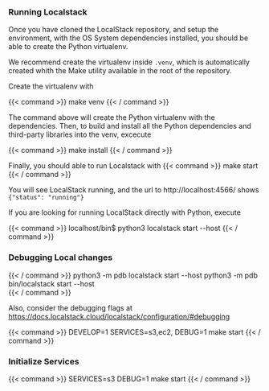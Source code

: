 ### Running Localstack

Once you have cloned the LocalStack repository, and setup the environment, with the OS System dependencies installed,
you should be able to create the Python virtualenv.

We recommend create the virtualenv inside `.venv`, 
which is automatically created whith the Make utility available in the root of the repository.

Create the virtualenv with

{{< command >}}
make venv
{{< / command >}}

 The command above will create the Python virtualenv with the dependencies.
 Then, to build and install all the Python dependencies and third-party libraries into the venv, excecute 
  
{{< command >}}
make install 
{{< / command >}}

Finally, you should able to run Localstack with 
{{< command >}}
make start
{{< / command >}}

You will see LocalStack running, and the url to http://localhost:4566/ shows `{"status": "running"}`

If you are looking for running LocalStack directly with Python, execute
 
{{< command >}}
localhost/bin$ python3 localstack start --host
{{< / command >}}

### Debugging Local changes

{{< / command >}}
python3 -m pdb localstack start --host
python3 -m pdb bin/localstack start --host  
{{< / command >}}

Also, consider the debugging flags at
https://docs.localstack.cloud/localstack/configuration/#debugging

{{< command >}}
  DEVELOP=1 SERVICES=s3,ec2, DEBUG=1  make start
{{< / command >}}

### Initialize Services

{{< command >}}
SERVICES=s3 DEBUG=1  make start
{{< / command >}}
